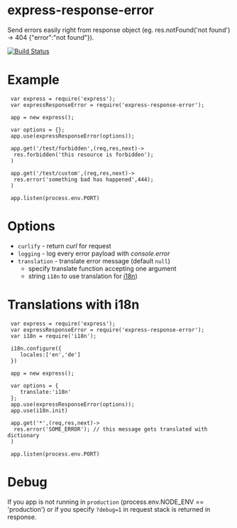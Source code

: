 # express-response-error

Send errors easily right from response object (eg. res.notFound('not found') -> 404 {"error":"not found"}).

[![Build Status](https://travis-ci.org/jakubknejzlik/express-response-error.svg?branch=master)](https://travis-ci.org/jakubknejzlik/express-response-error)

# Example

```
 var express = require('express');
 var expressResponseError = require('express-response-error');

 app = new express();
 
 var options = {};
 app.use(expressResponseError(options));

 app.get('/test/forbidden',(req,res,next)->
  res.forbidden('this resource is forbidden');
 )
 
 app.get('/test/custom',(req,res,next)->
  res.error('something bad has happened',444);
 )

 app.listen(process.env.PORT)

```

# Options

 * `curlify` - return *curl* for request
 * `logging` - log every error payload with *console.error*
 * `translation` - translate error message (default `null`)
    - specify translate function accepting one argument
    - string `i18n` to use translation for [i18n](https://www.npmjs.com/package/i18n))

# Translations with i18n

```
 var express = require('express');
 var expressResponseError = require('express-response-error');
 var i18n = require('i18n');

 i18n.configure({
    locales:['en','de']
 })

 app = new express();
 
 var options = {
    translate:'i18n'
 };
 app.use(expressResponseError(options));
 app.use(i18n.init)
 
 app.get('*',(req,res,next)->
  res.error('SOME_ERROR'); // this message gets translated with dictionary 
 )

 app.listen(process.env.PORT)

```

# Debug

If you app is not running in `production` (process.env.NODE_ENV == 'production') or if you specify `?debug=1` in request stack is returned in response.